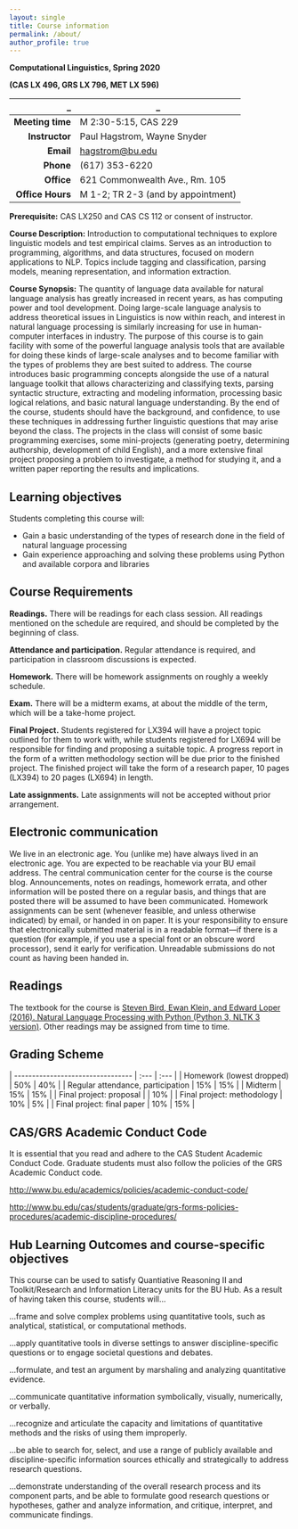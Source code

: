 ```yaml
---
layout: single
title: Course information
permalink: /about/
author_profile: true
---
```


**Computational Linguistics, Spring 2020**

**(CAS LX 496, GRS LX 796, MET LX 596)**

_ | _
----: | ----
**Meeting time** | M 2:30-5:15, CAS 229
**Instructor** | Paul Hagstrom, Wayne Snyder
**Email** | hagstrom@bu.edu
**Phone** | (617) 353-6220
**Office** | 621 Commonwealth Ave., Rm. 105
**Office Hours** | M 1-2; TR 2-3 (and by appointment)


**Prerequisite:** CAS LX250 and CAS CS 112 or consent of instructor.

**Course Description:** Introduction to computational techniques to explore linguistic models and test empirical claims. Serves as an introduction to programming, algorithms, and data structures, focused on modern applications to NLP. Topics include tagging and classification, parsing models, meaning representation, and information extraction.

**Course Synopsis:** The quantity of language data available for natural language analysis has greatly increased in recent years, as has computing power and tool development. Doing large-scale language analysis to address theoretical issues in Linguistics is now within reach, and interest in natural language processing is similarly increasing for use in human-computer interfaces in industry. The purpose of this course is to gain facility with some of the powerful language analysis tools that are available for doing these kinds of large-scale analyses and to become familiar with the types of problems they are best suited to address. The course introduces basic programming concepts alongside the use of a natural language toolkit that allows characterizing and classifying texts, parsing syntactic structure, extracting and modeling information, processing basic logical relations, and basic natural language understanding. By the end of the course, students should have the background, and confidence, to use these techniques in addressing further linguistic questions that may arise beyond the class. The projects in the class will consist of some basic programming exercises, some mini-projects (generating poetry, determining authorship, development of child English), and a more extensive final project proposing a problem to investigate, a method for studying it, and a written paper reporting the results and implications.

## Learning objectives ##

Students completing this course will:

* Gain a basic understanding of the types of research done in the field of natural language processing
* Gain experience approaching and solving these problems using Python and available corpora and libraries

## Course Requirements ##

**Readings.** There will be readings for each class session. All readings mentioned on the schedule are required, and should be completed by the beginning of class.

**Attendance and participation.** Regular attendance is required, and participation in classroom discussions is expected.

**Homework.** There will be homework assignments on roughly a weekly schedule.

**Exam.** There will be a midterm exams, at about the middle of the term, which will be a take-home project.

**Final Project.** Students registered for LX394 will have a project topic outlined for them to work with, while students registered for LX694 will be responsible for finding and proposing a suitable topic.  A progress report in the form of a written methodology section will be due prior to the finished project. The finished project will take the form of a research paper, 10 pages (LX394) to 20 pages (LX694) in length.

**Late assignments.** Late assignments will not be accepted without prior arrangement.

## Electronic communication ##

We live in an electronic age. You (unlike me) have always lived in an electronic age. You are expected to be reachable via your BU email address. The central communication center for the course is the course blog. Announcements, notes on readings, homework errata, and other information will be posted there on a regular basis, and things that are posted there will be assumed to have been communicated. Homework assignments can be sent (whenever feasible, and unless otherwise indicated) by email, or handed in on paper. It is your responsibility to ensure that electronically submitted material is in a readable format—if there is a question (for example, if you use a special font or an obscure word processor), send it early for verification. Unreadable submissions do not count as having been handed in.

## Readings ##

The textbook for the course is [Steven Bird, Ewan Klein, and Edward Loper (2016). Natural Language Processing with Python (Python 3, NLTK 3 version)](http://nltk.org/book). Other readings may be assigned from time to time.

## Grading Scheme ##

| --------------------------------- | :--- | :--- |
| Homework (lowest dropped)         | 50%  | 40%  |
| Regular attendance, participation | 15%  | 15%  |
| Midterm                           | 15%  | 15%  |
| Final project: proposal           |      | 10%  |
| Final project: methodology        | 10%  | 5%  |
| Final project: final paper        | 10%  | 15%  |


## CAS/GRS Academic Conduct Code ##

It is essential that you read and adhere to the CAS Student Academic Conduct Code. Graduate students must also follow the policies of the GRS Academic Conduct code.

<http://www.bu.edu/academics/policies/academic-conduct-code/>

<http://www.bu.edu/cas/students/graduate/grs-forms-policies-procedures/academic-discipline-procedures/>

## Hub Learning Outcomes and course-specific objectives ##

This course can be used to satisfy Quantiative Reasoning II and Toolkit/Research and Information Literacy units for the BU Hub. As a result of having taken this course, students will...

...frame and solve complex problems using quantitative tools, such as analytical, statistical, or computational methods.

...apply quantitative tools in diverse settings to answer discipline-specific questions or to engage societal questions and debates.

...formulate, and test an argument by marshaling and analyzing quantitative evidence.

...communicate quantitative information symbolically, visually, numerically, or verbally.

...recognize and articulate the capacity and limitations of quantitative methods and the risks of using them improperly.

...be able to search for, select, and use a range of publicly available and discipline-specific information sources ethically and strategically to address research questions.

...demonstrate understanding of the overall research process and its component parts, and be able to formulate good research questions or hypotheses, gather and analyze information, and critique, interpret, and communicate findings.

